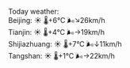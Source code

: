 Today weather:  
Beijing: ☀️ 🌡️+6°C 🌬️↘26km/h  
Tianjin: ☀️ 🌡️+4°C 🌬️→19km/h  
Shijiazhuang: ☀️ 🌡️+7°C 🌬️↓11km/h  
Tangshan: ☀️ 🌡️+1°C 🌬️→22km/h  
